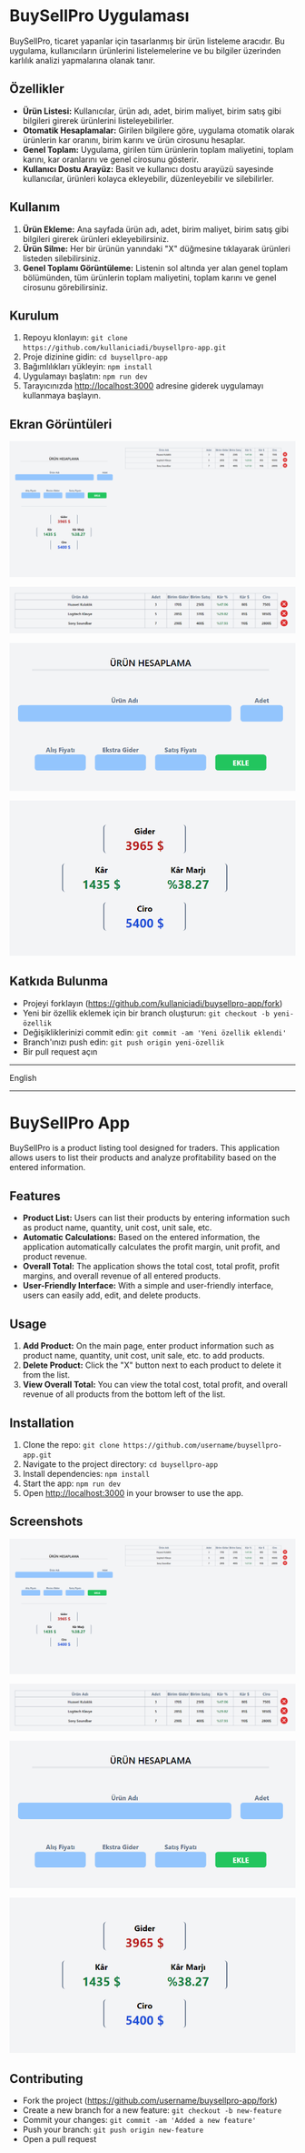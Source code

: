 # BuySellPro Uygulaması

BuySellPro, ticaret yapanlar için tasarlanmış bir ürün listeleme aracıdır. Bu uygulama, kullanıcıların ürünlerini listelemelerine ve bu bilgiler üzerinden karlılık analizi yapmalarına olanak tanır.

## Özellikler

- **Ürün Listesi:** Kullanıcılar, ürün adı, adet, birim maliyet, birim satış gibi bilgileri girerek ürünlerini listeleyebilirler.
- **Otomatik Hesaplamalar:** Girilen bilgilere göre, uygulama otomatik olarak ürünlerin kar oranını, birim karını ve ürün cirosunu hesaplar.
- **Genel Toplam:** Uygulama, girilen tüm ürünlerin toplam maliyetini, toplam karını, kar oranlarını ve genel cirosunu gösterir.
- **Kullanıcı Dostu Arayüz:** Basit ve kullanıcı dostu arayüzü sayesinde kullanıcılar, ürünleri kolayca ekleyebilir, düzenleyebilir ve silebilirler.

## Kullanım

1. **Ürün Ekleme:** Ana sayfada ürün adı, adet, birim maliyet, birim satış gibi bilgileri girerek ürünleri ekleyebilirsiniz.
2. **Ürün Silme:** Her bir ürünün yanındaki "X" düğmesine tıklayarak ürünleri listeden silebilirsiniz.
3. **Genel Toplamı Görüntüleme:** Listenin sol altında yer alan genel toplam bölümünden, tüm ürünlerin toplam maliyetini, toplam karını ve genel cirosunu görebilirsiniz.

## Kurulum

1. Repoyu klonlayın: `git clone https://github.com/kullaniciadi/buysellpro-app.git`
2. Proje dizinine gidin: `cd buysellpro-app`
3. Bağımlılıkları yükleyin: `npm install`
4. Uygulamayı başlatın: `npm run dev`
5. Tarayıcınızda [http://localhost:3000](http://localhost:3000) adresine giderek uygulamayı kullanmaya başlayın.

## Ekran Görüntüleri

![Ana Ekran](https://github.com/kartalgules/BuySellPro/blob/main/assets/Ana%20Ekran.png)

![Ürün Listesi](https://github.com/kartalgules/BuySellPro/blob/main/assets/Liste.png)

![Ürün Ekleme Formu](https://github.com/kartalgules/BuySellPro/blob/main/assets/%C3%9Cr%C3%BCn%20Ekleme%20Formu.png)

![Genel Toplam](https://github.com/kartalgules/BuySellPro/blob/main/assets/Genel%20Toplam.png)

## Katkıda Bulunma

- Projeyi forklayın (https://github.com/kullaniciadi/buysellpro-app/fork)
- Yeni bir özellik eklemek için bir branch oluşturun: `git checkout -b yeni-özellik`
- Değişikliklerinizi commit edin: `git commit -am 'Yeni özellik eklendi'`
- Branch'ınızı push edin: `git push origin yeni-özellik`
- Bir pull request açın

<hr>
                                      English
<hr>

# BuySellPro App

BuySellPro is a product listing tool designed for traders. This application allows users to list their products and analyze profitability based on the entered information.

## Features

- **Product List:** Users can list their products by entering information such as product name, quantity, unit cost, unit sale, etc.
- **Automatic Calculations:** Based on the entered information, the application automatically calculates the profit margin, unit profit, and product revenue.
- **Overall Total:** The application shows the total cost, total profit, profit margins, and overall revenue of all entered products.
- **User-Friendly Interface:** With a simple and user-friendly interface, users can easily add, edit, and delete products.

## Usage

1. **Add Product:** On the main page, enter product information such as product name, quantity, unit cost, unit sale, etc. to add products.
2. **Delete Product:** Click the "X" button next to each product to delete it from the list.
3. **View Overall Total:** You can view the total cost, total profit, and overall revenue of all products from the bottom left of the list.

## Installation

1. Clone the repo: `git clone https://github.com/username/buysellpro-app.git`
2. Navigate to the project directory: `cd buysellpro-app`
3. Install dependencies: `npm install`
4. Start the app: `npm run dev`
5. Open [http://localhost:3000](http://localhost:3000) in your browser to use the app.

## Screenshots

![Home Screen](https://github.com/kartalgules/BuySellPro/blob/main/assets/Ana%20Ekran.png)

![Product List](https://github.com/kartalgules/BuySellPro/blob/main/assets/Liste.png)

![Add Product Form](https://github.com/kartalgules/BuySellPro/blob/main/assets/%C3%9Cr%C3%BCn%20Ekleme%20Formu.png)

![Overall Total](https://github.com/kartalgules/BuySellPro/blob/main/assets/Genel%20Toplam.png)

## Contributing

- Fork the project (https://github.com/username/buysellpro-app/fork)
- Create a new branch for a new feature: `git checkout -b new-feature`
- Commit your changes: `git commit -am 'Added a new feature'`
- Push your branch: `git push origin new-feature`
- Open a pull request
